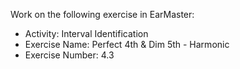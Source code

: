 Work on the following exercise in EarMaster:
- Activity: Interval Identification
- Exercise Name: Perfect 4th & Dim 5th - Harmonic
- Exercise Number: 4.3
